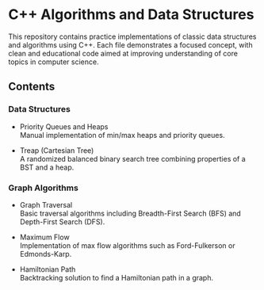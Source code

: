 # C++ Algorithms and Data Structures

This repository contains practice implementations of classic data structures and algorithms using C++. Each file demonstrates a focused concept, with clean and educational code aimed at improving understanding of core topics in computer science.

## Contents

### Data Structures

- Priority Queues and Heaps  
  Manual implementation of min/max heaps and priority queues.

- Treap (Cartesian Tree)  
  A randomized balanced binary search tree combining properties of a BST and a heap.

### Graph Algorithms

- Graph Traversal  
  Basic traversal algorithms including Breadth-First Search (BFS) and Depth-First Search (DFS).

- Maximum Flow  
  Implementation of max flow algorithms such as Ford-Fulkerson or Edmonds-Karp.

- Hamiltonian Path  
  Backtracking solution to find a Hamiltonian path in a graph.
